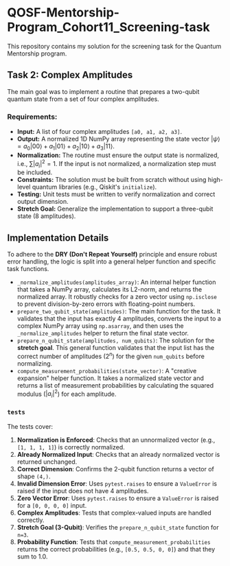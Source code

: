 # QOSF-Mentorship-Program_Cohort11_Screening-task

This repository contains my solution for the screening task for the Quantum Mentorship program.

## Task 2: Complex Amplitudes

The main goal was to implement a routine that prepares a two-qubit quantum state from a set of four complex amplitudes.

### Requirements:
* **Input:** A list of four complex amplitudes `[a0, a1, a2, a3]`.
* **Output:** A normalized 1D NumPy array representing the state vector $|\psi\rangle = a_0|00\rangle + a_1|01\rangle + a_2|10\rangle + a_3|11\rangle$.
* **Normalization:** The routine must ensure the output state is normalized, i.e., $\sum |a_i|^2 = 1$. If the input is not normalized, a normalization step must be included.
* **Constraints:** The solution must be built from scratch without using high-level quantum libraries (e.g., Qiskit's `initialize`).
* **Testing:** Unit tests must be written to verify normalization and correct output dimension.
* **Stretch Goal:** Generalize the implementation to support a three-qubit state (8 amplitudes).

## Implementation Details

To adhere to the **DRY (Don't Repeat Yourself)** principle and ensure robust error handling, the logic is split into a general helper function and specific task functions.

* `_normalize_amplitudes(amplitudes_array)`: An internal helper function that takes a NumPy array, calculates its L2-norm, and returns the normalized array. It robustly checks for a zero vector using `np.isclose` to prevent division-by-zero errors with floating-point numbers.
* `prepare_two_qubit_state(amplitudes)`: The main function for the task. It validates that the input has exactly 4 amplitudes, converts the input to a complex NumPy array using `np.asarray`, and then uses the `_normalize_amplitudes` helper to return the final state vector.
* `prepare_n_qubit_state(amplitudes, num_qubits)`: The solution for the **stretch goal**. This general function validates that the input list has the correct number of amplitudes ($2^n$) for the given `num_qubits` before normalizing.
* `compute_measurement_probabilities(state_vector)`: A "creative expansion" helper function. It takes a normalized state vector and returns a list of measurement probabilities by calculating the squared modulus ($|a_i|^2$) for each amplitude.

### `tests`

The tests cover:
1.  **Normalization is Enforced**: Checks that an unnormalized vector (e.g., `[1, 1, 1, 1]`) is correctly normalized.
2.  **Already Normalized Input**: Checks that an already normalized vector is returned unchanged.
3.  **Correct Dimension**: Confirms the 2-qubit function returns a vector of shape `(4,)`.
4.  **Invalid Dimension Error**: Uses `pytest.raises` to ensure a `ValueError` is raised if the input does not have 4 amplitudes.
5.  **Zero Vector Error**: Uses `pytest.raises` to ensure a `ValueError` is raised for a `[0, 0, 0, 0]` input.
6.  **Complex Amplitudes**: Tests that complex-valued inputs are handled correctly.
7.  **Stretch Goal (3-Qubit)**: Verifies the `prepare_n_qubit_state` function for `n=3`.
8.  **Probability Function**: Tests that `compute_measurement_probabilities` returns the correct probabilities (e.g., `[0.5, 0.5, 0, 0]`) and that they sum to 1.0.
